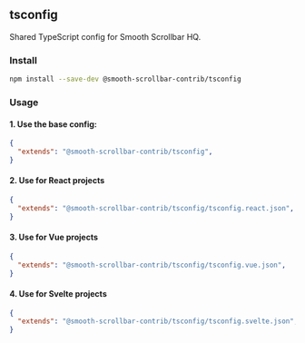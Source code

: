 ## tsconfig

Shared TypeScript config for Smooth Scrollbar HQ.

### Install

```bash
npm install --save-dev @smooth-scrollbar-contrib/tsconfig
```

### Usage

#### 1. Use the base config:

```json
{
  "extends": "@smooth-scrollbar-contrib/tsconfig",
}
```

#### 2. Use for React projects

```json
{
  "extends": "@smooth-scrollbar-contrib/tsconfig/tsconfig.react.json",
}
```


#### 3. Use for Vue projects

```json
{
  "extends": "@smooth-scrollbar-contrib/tsconfig/tsconfig.vue.json",
}
```

#### 4. Use for Svelte projects

```json
{
  "extends": "@smooth-scrollbar-contrib/tsconfig/tsconfig.svelte.json",
}
```
